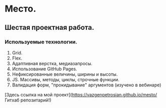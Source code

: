 # Место.

## Шестая проектная работа.

### Используемые технологии.

1. Grid.
2. Flex.
3. Адаптивная верстка, медиазапросы.
4. Использование GitHub Pages.
5. Нефиксированные величины, ширины и высоты.
6. JS. Массивы, методы, циклы, строчные функции.
7. Валидация форм, "прокидывание" аргументов (изучено в вебинаре)

[Здесь ссылка на мой проект](https://vazgenpetrosian.github.io/mesto/ Гитхаб репозитарий!)
